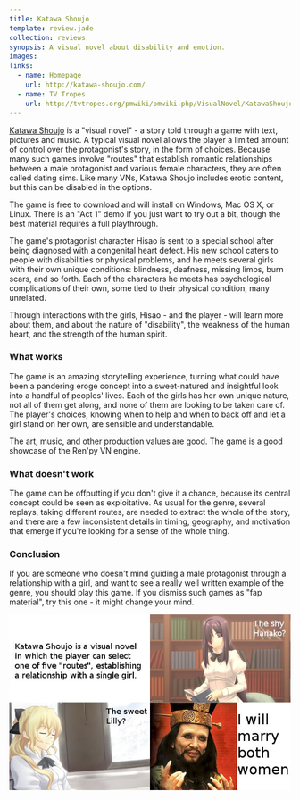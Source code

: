 ```yaml
---
title: Katawa Shoujo
template: review.jade
collection: reviews
synopsis: A visual novel about disability and emotion.
images:
links:
  - name: Homepage
    url: http://katawa-shoujo.com/
  - name: TV Tropes
    url: http://tvtropes.org/pmwiki/pmwiki.php/VisualNovel/KatawaShoujo
---
```


[Katawa Shoujo](http://katawa-shoujo.com/) is a "visual novel" - a story told through a game with text, pictures and music.
A typical visual novel allows the player a limited amount of control over the protagonist's story, in the form of choices.
Because many such games involve "routes" that establish romantic relationships between a male protagonist and various female characters, they are often called dating sims.
Like many VNs, Katawa Shoujo includes erotic content, but this can be disabled in the options.

The game is free to download and will install on Windows, Mac OS X, or Linux. There is an "Act 1" demo if you just want to try out a bit, though the best material requires a full playthrough.

The game's protagonist character Hisao is sent to a special school after being diagnosed with a congenital heart defect.
His new school caters to people with disabilities or physical problems, and he meets several girls with their own unique conditions:
blindness, deafness, missing limbs, burn scars, and so forth. Each of the characters he meets has psychological complications
of their own, some tied to their physical condition, many unrelated.

Through interactions with the girls, Hisao - and the player - will learn more about them, and about the nature of
"disability", the weakness of the human heart, and the strength of the human spirit.

### What works

The game is an amazing storytelling experience, turning what could have been a pandering eroge concept into
a sweet-natured and insightful look into a handful of peoples' lives. Each of the girls has her own unique
nature, not all of them get along, and none of them are looking to be taken care of. The player's choices,
knowing when to help and when to back off and let a girl stand on her own, are sensible and understandable.

The art, music, and other production values are good. The game is a good showcase of the Ren'py VN engine.

### What doesn't work

The game can be offputting if you don't give it a chance, because its central concept could be seen as
exploitative. As usual for the genre, several replays, taking different routes, are needed to extract the
whole of the story, and there are a few inconsistent details in timing, geography, and motivation that
emerge if you're looking for a sense of the whole thing.

### Conclusion

If you are someone who doesn't mind guiding a male protagonist through a relationship with a girl, and want to see a really well written example of the genre, you should play this game.
If you dismiss such games as "fap material", try this one - it might change your mind.

![Katawa Shoujo Conclusion](/assets/games/ksl.jpg)
